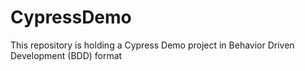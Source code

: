 # CypressDemo
This repository is holding a Cypress Demo project in Behavior Driven Development (BDD) format
